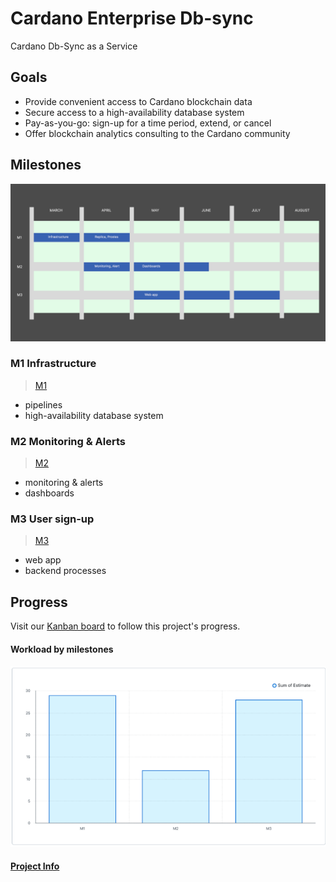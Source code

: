 # Cardano Enterprise Db-sync
Cardano Db-Sync as a Service

## Goals
- Provide convenient access to Cardano blockchain data
- Secure access to a high-availability database system
- Pay-as-you-go: sign-up for a time period, extend, or cancel
- Offer blockchain analytics consulting to the Cardano community

## Milestones

![planned milestones](doc/img/BCA_CE_Milestones.png)

### M1 Infrastructure
> [M1](https://github.com/Blockchain-Data-Analytics/Cardano_Enterprise/milestone/1)
* pipelines
* high-availability database system

### M2 Monitoring & Alerts
> [M2](https://github.com/Blockchain-Data-Analytics/Cardano_Enterprise/milestone/2)
* monitoring & alerts
* dashboards

### M3 User sign-up
> [M3](https://github.com/Blockchain-Data-Analytics/Cardano_Enterprise/milestone/3)
* web app
* backend processes


## Progress

Visit our [Kanban board](https://github.com/orgs/Blockchain-Data-Analytics/projects/1) to follow this project's progress.

#### Workload by milestones
[![Workload](doc/img/milestones.png)](https://github.com/orgs/Blockchain-Data-Analytics/projects/1/insights/2)

#### [Project Info](./doc/README.md)